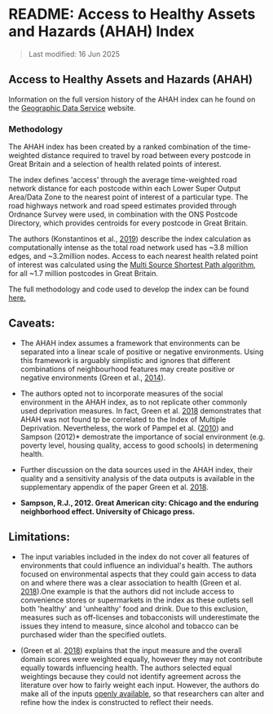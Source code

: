 # README: Access to Healthy Assets and Hazards (AHAH) Index

>Last modified: 16 Jun 2025

## Access to Healthy Assets and Hazards (AHAH)

Information on the full version history of the AHAH index can he found on the [Geographic Data Service](https://data.geods.ac.uk/dataset/access-to-healthy-assets-hazards-ahah-previous-versions) website.

### Methodology

The AHAH index has been created by a ranked combination of the time-weighted distance required to travel by road between every postcode in Great Britain and a selection of health related points of interest.

The index defines 'access' through the average time-weighted road network distance for each postcode within each Lower Super Output Area/Data Zone to the nearest point of interest of a particular type. The road highways network and road speed estimates provided through Ordnance Survey were used, in combination with the ONS Postcode Directory, which provides centroids for every postcode in Great Britain.

The authors (Konstantinos et al., [2019](https://doi.org/10.1038/s41597-019-0114-6)) describe the index calculation as computationally intense as the total road network used has ~3.8 million edges, and ~3.2million nodes. Access to each nearest health related point of interest was calculated using the [Multi Source Shortest Path algorithm](https://github.com/ESRC-CDRC/ahah/blob/main/ahah/route.py), for all ~1.7 million postcodes in Great Britain.

The full methodology and code used to develop the index can be found [here.](https://github.com/ESRC-CDRC/ahah?tab=readme-ov-file)

## Caveats:

- The AHAH index assumes a framework that environments can be separated into a linear scale of positive or negative environments. Using this framework is arguably simplistic and ignores that different combinations of neighbourhood features may create positive or negative environments (Green et al., [2014](https://doi.org/10.1016/j.healthplace.2014.09.011)).

- The authors opted not to incorporate measures of the social environment in the AHAH index, as to not replicate other commonly used deprivation measures. In fact, Green et al. [2018](https://doi.org/10.1016/j.healthplace.2018.08.019) demonstrates that AHAH was not found tp be correlated to the Index of Multiple Deprivation. Nevertheless, the work of Pampel et al. ([2010](https://doi.org/10.1146/annurev.soc.012809.102529)) and Sampson (2012)* demostrate the importance of social environment (e.g. poverty level, housing quality, access to good schools) in determening health.

- Further discussion on the data sources used in the AHAH index, their quality and a sensitivity analysis of the data 
outputs is available in the supplementary appendix of the paper Green et al. [2018](https://doi.org/10.1016/j.healthplace.2018.08.019).

* **Sampson, R.J., 2012. Great American city: Chicago and the enduring neighborhood effect. University of Chicago press.**

## Limitations:

- The input variables included in the index do not cover all features of environments that could influence an individual's health. The authors focused on environmental aspects that they could gain access to data on and where there was a clear association to health (Green et al. [2018](https://doi.org/10.1016/j.healthplace.2018.08.019)).One example is that the authors did not include access to convenience stores or supermarkets in the index as these outlets sell both 'healthy' and 'unhealthy' food and drink. Due to this exclusion, 
measures such as off-licenses and tobacconists will underestimate the issues they intend to measure, since alcohol and tobacco can be purchased wider than the specified outlets. 

- (Green et al. [2018](https://doi.org/10.1016/j.healthplace.2018.08.019)) explains that the input measure and the overall domain scores were weighted equally, however they may not contribute equally towards influencing health. The authors selected equal weightings because they could not identify agreement across the literature over how to fairly weight each input. However, the authors do make all of the inputs [openly available](https://data.geods.ac.uk/dataset/access-to-healthy-assets-hazards-ahah), so that researchers can alter and refine how the index is constructed to reflect their needs.

